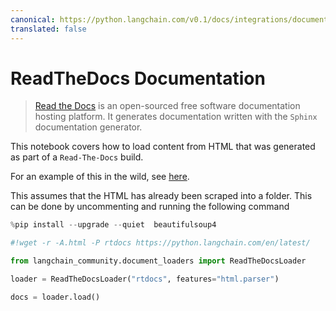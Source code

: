 ```yaml
---
canonical: https://python.langchain.com/v0.1/docs/integrations/document_loaders/readthedocs_documentation
translated: false
---
```


# ReadTheDocs Documentation

>[Read the Docs](https://readthedocs.org/) is an open-sourced free software documentation hosting platform. It generates documentation written with the `Sphinx` documentation generator.

This notebook covers how to load content from HTML that was generated as part of a `Read-The-Docs` build.

For an example of this in the wild, see [here](https://github.com/langchain-ai/chat-langchain).

This assumes that the HTML has already been scraped into a folder. This can be done by uncommenting and running the following command

```python
%pip install --upgrade --quiet  beautifulsoup4
```

```python
#!wget -r -A.html -P rtdocs https://python.langchain.com/en/latest/
```

```python
from langchain_community.document_loaders import ReadTheDocsLoader
```

```python
loader = ReadTheDocsLoader("rtdocs", features="html.parser")
```

```python
docs = loader.load()
```